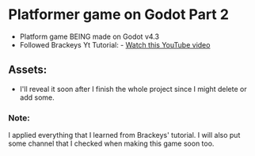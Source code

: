 # Platformer game on Godot Part 2

* Platform game BEING made on Godot v4.3
* Followed Brackeys Yt Tutorial: - [Watch this YouTube video](https://www.youtube.com/watch?v=LOhfqjmasi0&t=820s)

## Assets:
* I'll reveal it soon after I finish the whole project since I might delete or add some.

### Note:
I applied everything that I learned from Brackeys' tutorial. I will also put some channel that I checked when making this game soon too.
